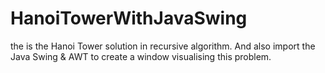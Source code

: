# HanoiTowerWithJavaSwing
the is the Hanoi Tower solution in recursive algorithm. And also import the Java Swing &amp; AWT to create a window visualising this problem.
